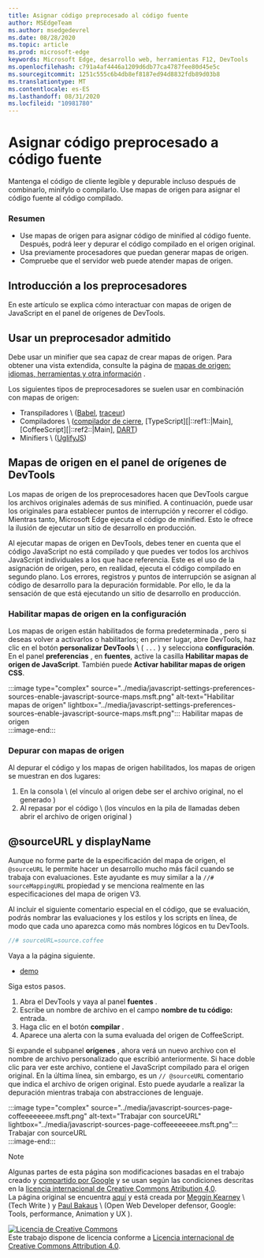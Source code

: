 ```yaml
---
title: Asignar código preprocesado al código fuente
author: MSEdgeTeam
ms.author: msedgedevrel
ms.date: 08/28/2020
ms.topic: article
ms.prod: microsoft-edge
keywords: Microsoft Edge, desarrollo web, herramientas F12, DevTools
ms.openlocfilehash: c791a4af4446a1209d6db77ca4787fee80d45e5c
ms.sourcegitcommit: 1251c555c6b4db8ef8187ed94d8832fdb89d03b8
ms.translationtype: MT
ms.contentlocale: es-ES
ms.lasthandoff: 08/31/2020
ms.locfileid: "10981780"
---
```

<!-- Copyright Meggin Kearney and Paul Bakaus

   Licensed under the Apache License, Version 2.0 (the "License");
   you may not use this file except in compliance with the License.
   You may obtain a copy of the License at

       https://www.apache.org/licenses/LICENSE-2.0

   Unless required by applicable law or agreed to in writing, software
   distributed under the License is distributed on an "AS IS" BASIS,
   WITHOUT WARRANTIES OR CONDITIONS OF ANY KIND, either express or implied.
   See the License for the specific language governing permissions and
   limitations under the License.  -->  





# Asignar código preprocesado a código fuente   




Mantenga el código de cliente legible y depurable incluso después de combinarlo, minifylo o compilarlo.  Use mapas de origen para asignar el código fuente al código compilado.  

### Resumen  

*   Use mapas de origen para asignar código de minified al código fuente. Después, podrá leer y depurar el código compilado en el origen original.  
*   Usa previamente procesadores que puedan generar mapas de origen.  
*   Compruebe que el servidor web puede atender mapas de origen.  
    
<!--todo: add link to preprocessors capable of producing Source Maps when section is available -->  
<!--[]: /web/tools/setup/setup-preprocessors?#supported_preprocessors ""  -->  

## Introducción a los preprocesadores  

En este artículo se explica cómo interactuar con mapas de origen de JavaScript en el panel de orígenes de DevTools.  <!--For a first overview of what preprocessors are, how each may help, and how Source Maps work; see Set Up CSS & JS Preprocessors.  -->  

<!--todo: add link to Set Up CSS & JS Preprocessors when section is available -->  
<!--[]: /web/tools/setup/setup-preprocessors#debugging-and-editing-preprocessed-content ""  -->  

## Usar un preprocesador admitido  

Debe usar un minifier que sea capaz de crear mapas de origen.  <!--For the most popular options, see the preprocessor support section.  -->  Para obtener una vista extendida, consulte la página de [mapas de origen: idiomas, herramientas y otra información][GitHubWikiSourceMapsLanguagesTools] .  

<!--todo: add link to see the preprocessor support section when section is available -->  
<!--[]: /web/tools/setup/setup-preprocessors?#supported_preprocessors ""  -->  

Los siguientes tipos de preprocesadores se suelen usar en combinación con mapas de origen:  

*   Transpiladores \ ([Babel][BabelJS], [traceur][GitHubWikiGoogleTraceurCompiler]\)  
*   Compiladores \ ([compilador de cierre][GitHubGoogleClosureCompiler], [TypeScript][|::ref1::|Main], [CoffeeScript][|::ref2::|Main], [DART][DartMain]\)  
*   Minifiers \ ([UglifyJS][GitHubMishooUglifyJS]\)  
    
## Mapas de origen en el panel de orígenes de DevTools  

Los mapas de origen de los preprocesadores hacen que DevTools cargue los archivos originales además de sus minified.  A continuación, puede usar los originales para establecer puntos de interrupción y recorrer el código.  Mientras tanto, Microsoft Edge ejecuta el código de minified. Esto le ofrece la ilusión de ejecutar un sitio de desarrollo en producción.  

Al ejecutar mapas de origen en DevTools, debes tener en cuenta que el código JavaScript no está compilado y que puedes ver todos los archivos JavaScript individuales a los que hace referencia.  Este es el uso de la asignación de origen, pero, en realidad, ejecuta el código compilado en segundo plano.  Los errores, registros y puntos de interrupción se asignan al código de desarrollo para la depuración formidable.  Por ello, le da la sensación de que está ejecutando un sitio de desarrollo en producción.  

### Habilitar mapas de origen en la configuración  

Los mapas de origen están habilitados de forma predeterminada <!--\(as of Microsoft Edge 39\)-->, pero si deseas volver a activarlos o habilitarlos; en primer lugar, abre DevTools, haz clic en el botón **personalizar DevTools** \ ( `...` \) y selecciona **configuración**.  En el panel **preferencias** , en **fuentes**, active la casilla **Habilitar mapas de origen de JavaScript**.  También puede **Activar habilitar mapas de origen CSS**.  

:::image type="complex" source="../media/javascript-settings-preferences-sources-enable-javascript-source-maps.msft.png" alt-text="Habilitar mapas de origen" lightbox="../media/javascript-settings-preferences-sources-enable-javascript-source-maps.msft.png":::
   Habilitar mapas de origen  
:::image-end:::  

### Depurar con mapas de origen  

Al depurar el código y los mapas de origen habilitados, los mapas de origen se muestran en dos lugares:  

1.  En la consola \ (el vínculo al origen debe ser el archivo original, no el generado \)  
1.  Al repasar por el código \ (los vínculos en la pila de llamadas deben abrir el archivo de origen original \)  
    
<!--todo: add link to debugging your code when section is available -->  
<!--[DebugBreakpointsStepCode]: https://docs.microsoft.com/microsoft-edge/devtools-guide-chromium/debug/breakpoints/step-code ""  -->  

## @sourceURL y displayName  

Aunque no forme parte de la especificación del mapa de origen, el `@sourceURL` le permite hacer un desarrollo mucho más fácil cuando se trabaja con evaluaciones.  Este ayudante es muy similar a la `//# sourceMappingURL` propiedad y se menciona realmente en las especificaciones del mapa de origen V3.  

Al incluir el siguiente comentario especial en el código, que se evaluación, podrás nombrar las evaluaciones y los estilos y los scripts en línea, de modo que cada uno aparezca como más nombres lógicos en tu DevTools.  

```javascript
//# sourceURL=source.coffee
```  

Vaya a la página siguiente.  

*   [demo][CssNinjaDemoSourceMapping]
    
Siga estos pasos.  

1.  Abra el DevTools y vaya al panel **fuentes** .  
1.  Escribe un nombre de archivo en el campo **nombre de tu código:** entrada.  
1.  Haga clic en el botón **compilar** .  
1.  Aparece una alerta con la suma evaluada del origen de CoffeeScript.  
    
Si expande el subpanel **orígenes** , ahora verá un nuevo archivo con el nombre de archivo personalizado que escribió anteriormente.  Si hace doble clic para ver este archivo, contiene el JavaScript compilado para el origen original.  En la última línea, sin embargo, es un `// @sourceURL` comentario que indica el archivo de origen original.  Esto puede ayudarle a realizar la depuración mientras trabaja con abstracciones de lenguaje.  

:::image type="complex" source="../media/javascript-sources-page-coffeeeeeeee.msft.png" alt-text="Trabajar con sourceURL" lightbox="../media/javascript-sources-page-coffeeeeeeee.msft.png":::
   Trabajar con sourceURL  
:::image-end:::  

<!--  
## Feedback   


-->  

<!-- links -->  

[BabelJS]: https://babeljs.io "Babel es un compilador de JavaScript"  
[CoffeeScriptMain]: https://coffeescript.org "CoffeeScript"  
[CssNinjaDemoSourceMapping]: https://www.thecssninja.com/demo/source_mapping/compile.html "Un ejemplo sencillo de nombre de evaluación de//# sourceURL"  
[DartMain]: https://www.dartlang.org "Lenguaje de programación DART"  
[GitHubGoogleClosureCompiler]: https://github.com/google/closure-compiler "Google/cierre-compilador | GitHub"  
[GitHubMishooUglifyJS]: https://github.com/mishoo/UglifyJS "mishoo/UglifyJS | GitHub"  
[GitHubWikiSourceMapsLanguagesTools]: https://github.com/ryanseddon/source-map/wiki/Source-maps:-languages,-tools-and-other-info "Mapas de origen: idiomas, herramientas y otra información | Wiki de GitHub"  
[GitHubWikiGoogleTraceurCompiler]: https://github.com/google/traceur-compiler/wiki/Getting-Started "Introducción-Google/traceur-Compiler | Wiki de GitHub"  
[TypeScriptMain]: https://www.typescriptlang.org "TypeScript"  

> [!NOTE]
> Algunas partes de esta página son modificaciones basadas en el trabajo creado y [compartido por Google][GoogleSitePolicies] y se usan según las condiciones descritas en la [licencia internacional de Creative Commons Atribution 4,0][CCA4IL].  
> La página original se encuentra [aquí](https://developers.google.com/web/tools/chrome-devtools/javascript/source-maps) y está creada por [Meggin Kearney][MegginKearney] \ (Tech Write \) y [Paul Bakaus][PaulBakaus] \ (Open Web Developer defensor, Google: Tools, performance, Animation y UX \).  

[![Licencia de Creative Commons][CCby4Image]][CCA4IL]  
Este trabajo dispone de licencia conforme a [Licencia internacional de Creative Commons Attribution 4.0][CCA4IL].  

[CCA4IL]: https://creativecommons.org/licenses/by/4.0  
[CCby4Image]: https://i.creativecommons.org/l/by/4.0/88x31.png  
[GoogleSitePolicies]: https://developers.google.com/terms/site-policies  
[KayceBasques]: https://developers.google.com/web/resources/contributors/kaycebasques  
[MegginKearney]: https://developers.google.com/web/resources/contributors/megginkearney  
[PaulBakaus]: https://developers.google.com/web/resources/contributors/pbakaus  
